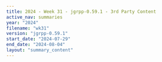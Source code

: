 ```yaml
---
title: 2024 - Week 31 - jgrpp-0.59.1 - 3rd Party Content
active_nav: summaries
year: "2024"
filename: "wk31"
version: "jgrpp-0.59.1"
start_date: "2024-07-29"
end_date: "2024-08-04"
layout: "summary_content"
---
```

